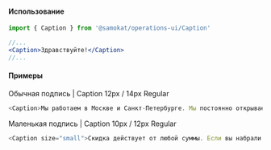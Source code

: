 #### Использование

```jsx static
import { Caption } from '@samokat/operations-ui/Caption'

//...
<Caption>Здравствуйте!</Caption>
//...
```

#### Примеры

Обычная подпись | Caption 12px / 14px Regular

```js
<Caption>Мы работаем в Москве и Санкт-Петербурге. Мы постоянно открываемся в новых районах, чтобы скорее быть рядом с каждым домом. Посмотрите актуальные зоны доставки на карте</Caption>
```

Маленькая подпись | Caption 10px / 12px Regular

```js
<Caption size="small">Скидка действует от любой суммы. Если вы набрали товары меньше, чем на 200 рублец, то заказ для вас будет стоить 1 рубль. Мы работаем в Москве и Санкт-Петербурге. Мы постоянно открываемся в новых районах, чтобы скорее быть рядом с каждым домом.</Caption>
```